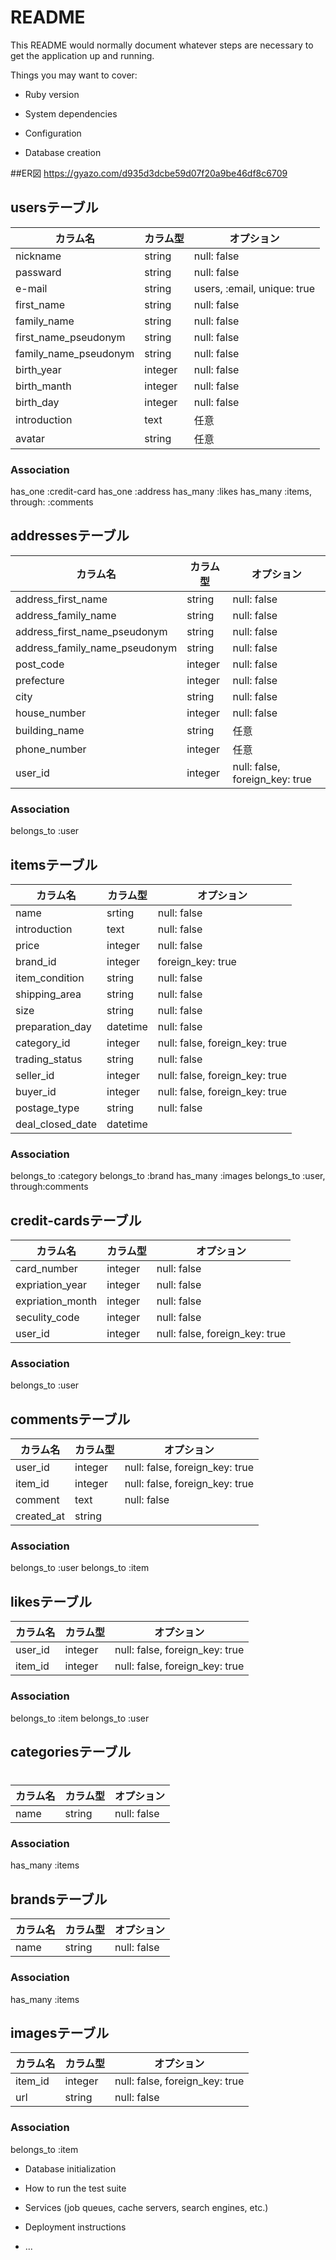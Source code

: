 # README

This README would normally document whatever steps are necessary to get the
application up and running.

Things you may want to cover:

* Ruby version

* System dependencies

* Configuration

* Database creation

##ER図 https://gyazo.com/d935d3dcbe59d07f20a9be46df8c6709

## usersテーブル

|カラム名|カラム型|オプション|
|------|----|-------|
|nickname|string|null: false|
|passward|string|null: false|
|e-mail|string|users, :email, unique: true|
|first_name|string|null: false|
|family_name|string|null: false|
|first_name_pseudonym|string|null: false|
|family_name_pseudonym|string|null: false|
|birth_year|integer|null: false|
|birth_manth|integer|null: false|
|birth_day|integer|null: false|
|introduction|text|任意|
|avatar|string|任意|


### Association

has_one :credit-card
has_one :address
has_many :likes
has_many :items, through: :comments


## addressesテーブル

|カラム名|カラム型|オプション|
|------|----|-------|
|address_first_name|string|null: false|
|address_family_name|string|null: false|
|address_first_name_pseudonym|string|null: false|
|address_family_name_pseudonym|string|null: false|
|post_code|integer|null: false|
|prefecture|integer|null: false|
|city|string|null: false|
|house_number|integer|null: false|
|building_name|string|任意|
|phone_number|integer|任意|
|user_id|integer|null: false, foreign_key: true|

### Association

belongs_to :user

## itemsテーブル

|カラム名|カラム型|オプション|
|------|----|-------|
|name|srting|null: false|
|introduction|text|null: false|
|price|integer|null: false|
|brand_id|integer|foreign_key: true|
|item_condition|string|null: false|
|shipping_area|string|null: false|
|size|string|null: false|
|preparation_day|datetime|null: false|
|category_id|integer|null: false, foreign_key: true|
|trading_status|string|null: false|
|seller_id|integer|null: false, foreign_key: true|
|buyer_id|integer|null: false, foreign_key: true|
|postage_type|string|null: false|
|deal_closed_date|datetime||

### Association

belongs_to :category
belongs_to :brand
has_many :images
belongs_to :user, through:comments

## credit-cardsテーブル

|カラム名|カラム型|オプション|
|------|----|-------|
|card_number|integer|null: false|
|expriation_year|integer|null: false|
|expriation_month|integer|null: false|
|seculity_code|integer|null: false|
|user_id|integer|null: false, foreign_key: true|

### Association

belongs_to :user

## commentsテーブル

|カラム名|カラム型|オプション|
|------|----|-------|
|user_id|integer|null: false, foreign_key: true|
|item_id|integer|null: false, foreign_key: true|
|comment|text|null: false|
|created_at|string||

### Association

belongs_to :user
belongs_to :item

## likesテーブル

|カラム名|カラム型|オプション|
|------|----|-------|
|user_id|integer|null: false, foreign_key: true|
|item_id|integer|null: false, foreign_key: true|

### Association

belongs_to :item
belongs_to :user

## categoriesテーブル
# 
|カラム名|カラム型|オプション|
|------|----|-------|
|name|string|null: false|

### Association

has_many :items

## brandsテーブル

|カラム名|カラム型|オプション|
|------|----|-------|
|name|string|null: false|

### Association

has_many :items

## imagesテーブル

|カラム名|カラム型|オプション|
|------|----|-------|
|item_id|integer|null: false, foreign_key: true|
|url|string|null: false|

### Association

belongs_to :item

* Database initialization

* How to run the test suite

* Services (job queues, cache servers, search engines, etc.)

* Deployment instructions

* ...
